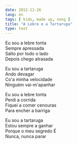 ```yaml
---
date: 2012-11-26
lang: en
tags: [ kids, made up, song ]
title: "A Lebre e a Tartaruga"
type: text
---
```


Eu sou a lebre tonta\
Sempre apressada\
Salto por todo o lado\
Depois chego atrasada

Eu sou a tartaruga\
Ando devagar\
Co'a minha velocidade\
Ninguém vai-m'apanhar

Eu sou a lebre tonta\
Perdi a corrida\
Fiquei a comer cenouras\
Para encher a barriga

Eu sou a tartaruga\
Estou sempre a ganhar\
Porque o meu segredo É\
Nunca, nunca parar

